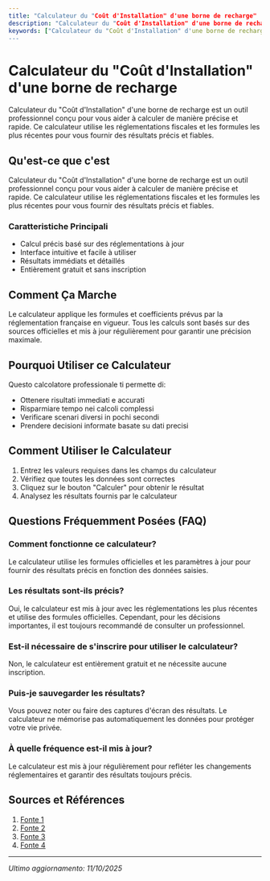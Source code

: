 ```yaml
---
title: "Calculateur du "Coût d'Installation" d'une borne de recharge"
description: "Calculateur du "Coût d'Installation" d'une borne de recharge est un outil professionnel conçu pour vous aider à calculer de manière précise et rapide. Ce calculateur utilise les réglementations fiscales et les formules les plus récentes pour vous fournir des résultats précis et fiables."
keywords: ["Calculateur du "Coût d'Installation" d'une borne de recharge", "calcolatore", "calcolo online"]
---
```


# Calculateur du "Coût d'Installation" d'une borne de recharge

Calculateur du "Coût d'Installation" d'une borne de recharge est un outil professionnel conçu pour vous aider à calculer de manière précise et rapide. Ce calculateur utilise les réglementations fiscales et les formules les plus récentes pour vous fournir des résultats précis et fiables.

## Qu'est-ce que c'est

Calculateur du "Coût d'Installation" d'une borne de recharge est un outil professionnel conçu pour vous aider à calculer de manière précise et rapide. Ce calculateur utilise les réglementations fiscales et les formules les plus récentes pour vous fournir des résultats précis et fiables.

### Caratteristiche Principali

- Calcul précis basé sur des réglementations à jour
- Interface intuitive et facile à utiliser
- Résultats immédiats et détaillés
- Entièrement gratuit et sans inscription

## Comment Ça Marche

Le calculateur applique les formules et coefficients prévus par la réglementation française en vigueur. Tous les calculs sont basés sur des sources officielles et mis à jour régulièrement pour garantir une précision maximale.

## Pourquoi Utiliser ce Calculateur

Questo calcolatore professionale ti permette di:

- Ottenere risultati immediati e accurati
- Risparmiare tempo nei calcoli complessi
- Verificare scenari diversi in pochi secondi
- Prendere decisioni informate basate su dati precisi

## Comment Utiliser le Calculateur

1. Entrez les valeurs requises dans les champs du calculateur
2. Vérifiez que toutes les données sont correctes
3. Cliquez sur le bouton "Calculer" pour obtenir le résultat
4. Analysez les résultats fournis par le calculateur

## Questions Fréquemment Posées (FAQ)

### Comment fonctionne ce calculateur?

Le calculateur utilise les formules officielles et les paramètres à jour pour fournir des résultats précis en fonction des données saisies.

### Les résultats sont-ils précis?

Oui, le calculateur est mis à jour avec les réglementations les plus récentes et utilise des formules officielles. Cependant, pour les décisions importantes, il est toujours recommandé de consulter un professionnel.

### Est-il nécessaire de s'inscrire pour utiliser le calculateur?

Non, le calculateur est entièrement gratuit et ne nécessite aucune inscription.

### Puis-je sauvegarder les résultats?

Vous pouvez noter ou faire des captures d'écran des résultats. Le calculateur ne mémorise pas automatiquement les données pour protéger votre vie privée.

### À quelle fréquence est-il mis à jour?

Le calculateur est mis à jour régulièrement pour refléter les changements réglementaires et garantir des résultats toujours précis.

## Sources et Références

1. [Fonte 1](https://www.aveq.ca/domicile.html)
2. [Fonte 2](https://chargeguru.com/fr-be/blog/quel-est-le-cout-de-linstallation-dune-borne-de-recharge-pour-voitures-electriques/)
3. [Fonte 3](https://www.beev.co/blog/borne-de-recharge/cout-installation-borne-entreprise/)
4. [Fonte 4](https://www.virta.global/fr/calculateur-de-retour-sur-investissement-pour-recharge-electrique)

---

*Ultimo aggiornamento: 11/10/2025*
